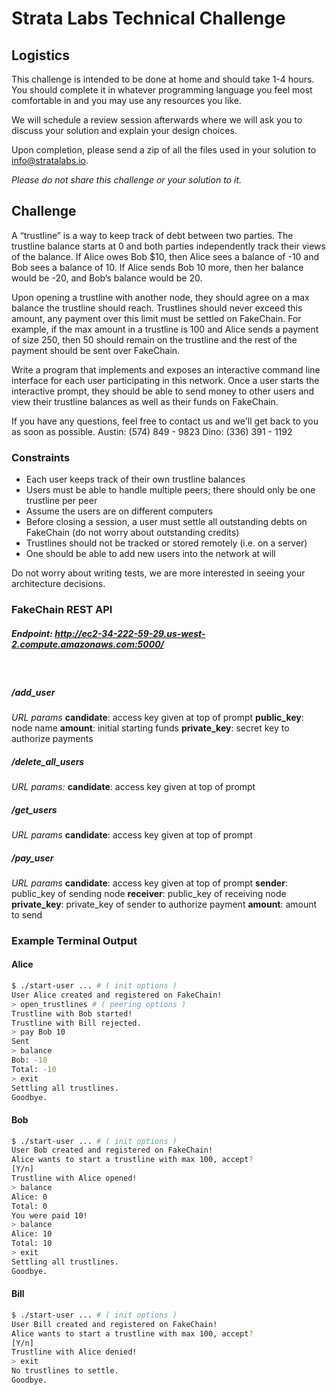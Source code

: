 # Strata Labs Technical Challenge

## Logistics
This challenge is intended to be done at home and should take 1-4 hours. You should complete it in whatever programming language you feel most comfortable in and you may use any resources you like.

We will schedule a review session afterwards where we will ask you to discuss your solution and explain your design choices.

Upon completion, please send a zip of all the files used in your solution to info@stratalabs.io.

_Please do not share this challenge or your solution to it._

## Challenge
A “trustline” is a way to keep track of debt between two parties. The trustline balance starts at 0 and both parties independently track their views of the balance. If Alice owes Bob $10, then Alice sees a balance of -10 and Bob sees a balance of 10. If Alice sends Bob 10 more, then her balance would be -20, and Bob’s balance would be 20.

Upon opening a trustline with another node, they should agree on a max balance the trustline should reach. Trustlines should never exceed this amount, any payment over this limit must be settled on FakeChain. For example, if the max amount in a trustline is 100 and Alice sends a payment of size 250, then 50 should remain on the trustline and the rest of the payment should be sent over FakeChain.

Write a program that implements and exposes an interactive command line interface for each user participating in this network. Once a user starts the interactive prompt, they should be able to send money to other users and view their trustline balances as well as their funds on FakeChain.

If you have any questions, feel free to contact us and we'll get back to you as soon as possible.
Austin: (574) 849 - 9823
Dino: (336) 391 - 1192

### Constraints

- Each user keeps track of their own trustline balances
- Users must be able to handle multiple peers; there should only be one trustline per peer
- Assume the users are on different computers
- Before closing a session, a user must settle all outstanding debts on FakeChain (do not worry about outstanding credits)
- Trustlines should not be tracked or stored remotely (i.e. on a server)
- One should be able to add new users into the network at will

Do not worry about writing tests, we are more interested in seeing your architecture decisions.

### FakeChain REST API

##### Endpoint: http://ec2-34-222-59-29.us-west-2.compute.amazonaws.com:5000/
&nbsp;
##### /add_user
*URL params*
**candidate**: access key given at top of prompt
**public_key**: node name
**amount**: initial starting funds
**private_key**: secret key to authorize payments

##### /delete_all_users
*URL params:*
**candidate**: access key given at top of prompt

##### /get_users
*URL params*
**candidate**: access key given at top of prompt

##### /pay_user
*URL params*
**candidate**: access key given at top of prompt
**sender**: public_key of sending node
**receiver**: public_key of receiving node
**private_key**: private_key of sender to authorize payment
**amount**: amount to send

### Example Terminal Output

#### Alice

```sh
$ ./start-user ... # ( init options )
User Alice created and registered on FakeChain!
> open_trustlines # ( peering options )
Trustline with Bob started!
Trustline with Bill rejected.
> pay Bob 10
Sent
> balance 
Bob: -10
Total: -10
> exit
Settling all trustlines.
Goodbye.
```

#### Bob

```sh
$ ./start-user ... # ( init options )
User Bob created and registered on FakeChain!
Alice wants to start a trustline with max 100, accept?
[Y/n]
Trustline with Alice opened!
> balance
Alice: 0
Total: 0
You were paid 10!
> balance
Alice: 10
Total: 10
> exit
Settling all trustlines.
Goodbye.
```

#### Bill

```sh
$ ./start-user ... # ( init options )
User Bill created and registered on FakeChain!
Alice wants to start a trustline with max 100, accept?
[Y/n]
Trustline with Alice denied!
> exit
No trustlines to settle.
Goodbye.
```
